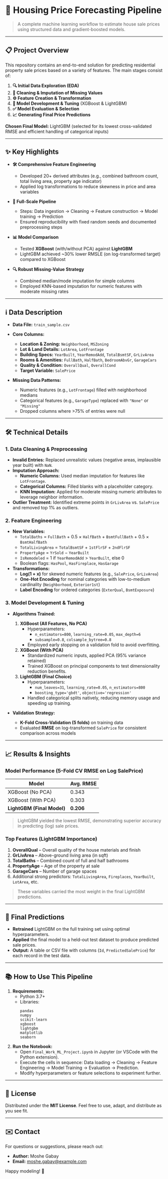 # 🏡 Housing Price Forecasting Pipeline

> A complete machine learning workflow to estimate house sale prices using structured data and gradient-boosted models.

---

## 📋 Project Overview

This repository contains an end-to-end solution for predicting residential property sale prices based on a variety of features. The main stages consist of:

1. **🔍 Initial Data Exploration (EDA)**  
2. **🧹 Cleaning & Imputation of Missing Values**  
3. **⚙️ Feature Creation & Transformation**  
4. **🌲 Model Development & Tuning** (XGBoost & LightGBM)  
5. **✅ Model Evaluation & Selection**  
6. **📈 Generating Final Price Predictions**

**Chosen Final Model:**  LightGBM (selected for its lowest cross-validated RMSE and efficient handling of categorical inputs)

---

## ✨ Key Highlights

- **🛠️ Comprehensive Feature Engineering**  
  - Developed 20+ derived attributes (e.g., combined bathroom count, total living area, property age indicator)  
  - Applied log transformations to reduce skewness in price and area variables  

- **🔄 Full-Scale Pipeline**  
  - Steps: Data ingestion → Cleaning → Feature construction → Model training → Prediction  
  - Ensured reproducibility with fixed random seeds and documented preprocessing steps  

- **📊 Model Comparison**  
  - Tested **XGBoost** (with/without PCA) against **LightGBM**  
  - LightGBM achieved ~30% lower RMSLE (on log-transformed target) compared to XGBoost  

- **🔍 Robust Missing-Value Strategy**  
  - Combined median/mode imputation for simple columns  
  - Employed KNN-based imputation for numeric features with moderate missing rates  

---

## ℹ️ Data Description

- **Data File:** `train_sample.csv`  
- **Core Columns:**  
  - **Location & Zoning:** `Neighborhood`, `MSZoning`  
  - **Lot & Land Details:** `LotArea`, `LotFrontage`  
  - **Building Specs:** `YearBuilt`, `YearRemodAdd`, `TotalBsmtSF`, `GrLivArea`  
  - **Rooms & Amenities:** `FullBath`, `HalfBath`, `BedroomAbvGr`, `GarageCars`  
  - **Quality & Condition:** `OverallQual`, `OverallCond`  
  - **Target Variable:** `SalePrice`  

- **Missing Data Patterns:**  
  - Numeric features (e.g., `LotFrontage`) filled with neighborhood medians  
  - Categorical features (e.g., `GarageType`) replaced with `"None"` or `"Missing"`  
  - Dropped columns where >75% of entries were null  

---

## 🛠️ Technical Details

### 1. Data Cleaning & Preprocessing
- **Invalid Entries:** Replaced unrealistic values (negative areas, implausible year built) with `NaN`.  
- **Imputation Approach:**  
  - **Numeric Columns:** Used median imputation for features like `LotFrontage`.  
  - **Categorical Columns:** Filled blanks with a placeholder category.  
  - **KNN Imputation:** Applied for moderate missing numeric attributes to leverage neighbor information.  
- **Outlier Treatment:** Identified extreme points in `GrLivArea` vs. `SalePrice` and removed top 1% as outliers.  

### 2. Feature Engineering
- **New Variables:**  
  - `TotalBaths` = `FullBath` + 0.5 × `HalfBath` + `BsmtFullBath` + 0.5 × `BsmtHalfBath`  
  - `TotalLivingArea` = `TotalBsmtSF` + `1stFlrSF` + `2ndFlrSF`  
  - `PropertyAge` = `YrSold` − `YearBuilt`  
  - `IsRemodeled` = 1 if `YearRemodAdd` > `YearBuilt`, else 0  
  - Boolean flags: `HasPool`, `HasFireplace`, `HasGarage`  
- **Transformations:**  
  - **Log(1 + x)** for skewed numeric features (e.g., `SalePrice`, `GrLivArea`)  
  - **One-Hot Encoding** for nominal categories with low-to-medium cardinality (`Neighborhood`, `Exterior1st`)  
  - **Label Encoding** for ordered categories (`ExterQual`, `BsmtExposure`)  

### 3. Model Development & Tuning
- **Algorithms Trained:**  
  1. **XGBoost (All Features, No PCA)**  
     - Hyperparameters:  
       - `n_estimators=800`, `learning_rate=0.05`, `max_depth=6`  
       - `subsample=0.8`, `colsample_bytree=0.8`  
     - Employed early stopping on a validation fold to avoid overfitting.  
  2. **XGBoost (With PCA)**  
     - Standardized numeric inputs, applied PCA (95% variance retained)  
     - Trained XGBoost on principal components to test dimensionality reduction benefits.  
  3. **LightGBM (Final Choice)**  
     - Hyperparameters:  
       - `num_leaves=31`, `learning_rate=0.05`, `n_estimators=800`  
       - `boosting_type='gbdt'`, `objective='regression'`  
     - Handled categorical splits natively, reducing memory usage and speeding up training.  

- **Validation Strategy:**  
  - **K-Fold Cross-Validation (5 folds)** on training data  
  - Evaluated **RMSE** on log-transformed `SalePrice` for consistent comparison across models  

---

## 📈 Results & Insights

### Model Performance (5-Fold CV RMSE on Log SalePrice)
| Model                        | Avg. RMSE  |
|------------------------------|------------|
| XGBoost (No PCA)             | 0.343      |
| XGBoost (With PCA)           | 0.303      |
| **LightGBM (Final Model)**   | **0.206**  |

> LightGBM yielded the lowest RMSE, demonstrating superior accuracy in predicting (log) sale prices.

### Top Features (LightGBM Importance)
1. **OverallQual** – Overall quality of the house materials and finish  
2. **GrLivArea** – Above-ground living area (in sqft)  
3. **TotalBaths** – Combined count of full and half bathrooms  
4. **PropertyAge** – Age of the property at sale  
5. **GarageCars** – Number of garage spaces  
6. Additional strong predictors: `TotalLivingArea`, `Fireplaces`, `YearBuilt`, `LotArea`, etc.

> These variables carried the most weight in the final LightGBM predictions.

---

## 🚀 Final Predictions

- **Retrained** LightGBM on the full training set using optimal hyperparameters.  
- **Applied** the final model to a held-out test dataset to produce predicted sale prices.  
- **Output:** A table or CSV file with columns (`Id`, `PredictedSalePrice`) for each record in the test data.

---

## 📚 How to Use This Pipeline

1. **Requirements:**  
   - Python 3.7+  
   - Libraries:  
     ```
     pandas
     numpy
     scikit-learn
     xgboost
     lightgbm
     matplotlib
     seaborn
     ```
2. **Run the Notebook:**  
   - Open `Final_Work_ML_Project.ipynb` in Jupyter (or VSCode with the Python extension).  
   - Execute the cells in sequence: Data loading → Cleaning → Feature Engineering → Model Training → Evaluation → Prediction.  
   - Modify hyperparameters or feature selections to experiment further.

---

## 📝 License

Distributed under the **MIT License**. Feel free to use, adapt, and distribute as you see fit.

---

## ✉️ Contact

For questions or suggestions, please reach out:

- **Author:** Moshe Gabay  
- **Email:** moshe.gabay@example.com  

Happy modeling! 🚀  
